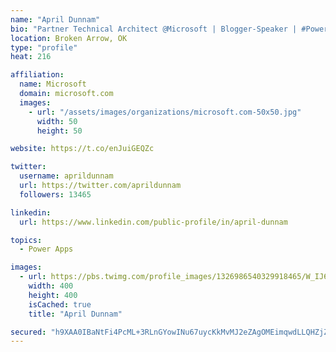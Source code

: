 ```yaml
---
name: "April Dunnam"
bio: "Partner Technical Architect @Microsoft | Blogger-Speaker | #PowerApps, #PowerAutomate, #Office365, #SharePoint | #WIT | #Karaoke Queen"
location: Broken Arrow, OK
type: "profile"
heat: 216

affiliation:
  name: Microsoft
  domain: microsoft.com
  images:
    - url: "/assets/images/organizations/microsoft.com-50x50.jpg"
      width: 50
      height: 50

website: https://t.co/enJuiGEQZc

twitter:
  username: aprildunnam
  url: https://twitter.com/aprildunnam
  followers: 13465

linkedin:
  url: https://www.linkedin.com/public-profile/in/april-dunnam

topics:
  - Power Apps

images:
  - url: https://pbs.twimg.com/profile_images/1326986540329918465/W_IJ6Ih2_400x400.jpg
    width: 400
    height: 400
    isCached: true
    title: "April Dunnam"

secured: "h9XAA0IBaNtFi4PcML+3RLnGYowINu67uycKkMvMJ2eZAgOMEimqwdLLQHZjZaYZSqzCnZuowTrIuALFSZV+hJ8x//UNhklyq1+ueVuBoYKh38m9P7Ux/Za0GS/38stwOFBdWrOKhQ3tATzpJbgSTUL9vTvR9uLJAgGc/10BqVbAhCFDHKCEb8SB/l1cOVBp2bXgjcZAQZYxjYLtnj8xlr62di6t6nZTNicJojZQZyuuC6kRBFZ/xGi3cYvEDz7MQhvbUeT6wiWNHTg8p1Mmg/5BfnhY6orTPlSSsiEYiCqoMsEtzG94PQ09eyYGbxTLri/iobDCS6WQurLdQL7DJSFxCwtXRbnCZOmwlbYSmzdirndWoq0Ny0BGfZAZcVwLcxgel5rvWBvKeVifHZTof+i+cNKpZ4wgh4I2/+DajSE=;F7+Rnzu/m+cuShUXkL+6MA=="
---
```


